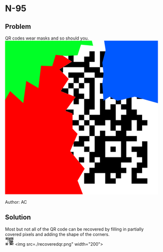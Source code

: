 # N-95
## Problem
QR codes wear masks and so should you.
![N-95](./images/N-95.png)

Author: AC

## Solution
Most but not all of the QR code can be recovered by filling in partially covered pixels and adding the shape of the corners.  
![Partially Recovered QR Code](./images/recoveredqr.png)
<img src=./recoveredqr.png" width="200">